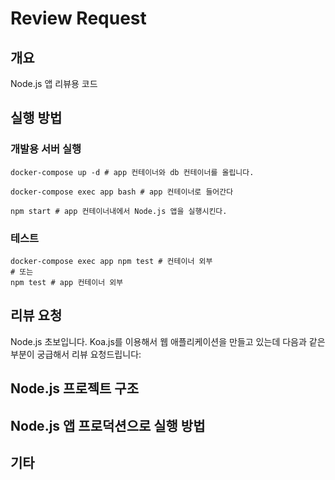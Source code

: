 # Review Request

## 개요
Node.js 앱 리뷰용 코드

## 실행 방법
### 개발용 서버 실행
```
docker-compose up -d # app 컨테이너와 db 컨테이너를 올립니다.

docker-compose exec app bash # app 컨테이너로 들어간다

npm start # app 컨테이너내에서 Node.js 앱을 실행시킨다.
```

### 테스트
```
docker-compose exec app npm test # 컨테이너 외부
# 또는
npm test # app 컨테이너 외부
```

## 리뷰 요청
Node.js 초보입니다. Koa.js를 이용해서 웹 애플리케이션을 만들고 있는데 다음과 같은 부분이 궁급해서 리뷰 요청드립니다:
## Node.js 프로젝트 구조

## Node.js 앱 프로덕션으로 실행 방법

## 기타

